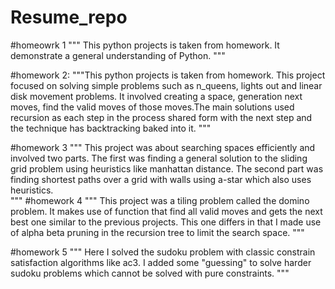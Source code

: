 # Resume_repo
#homeowrk 1 
""" 
This python projects is taken from homework. It demonstrate a general understanding of Python.
"""


#homework 2:
"""This python projects is taken from homework. This project focused on solving simple problems such as n_queens, 
lights out and linear disk movement problems. It involved creating a space, generation next moves, find the valid 
moves of those moves.The main solutions used recursion as each step in the process shared form with the next step 
and the technique has backtracking baked into it. """

#homework 3
""" 
This project was about searching spaces efficiently and involved two parts. 
The first was finding a general solution to the sliding grid problem using heuristics like manhattan distance. 
The second part was finding shortest paths over a grid with walls using a-star which also uses heuristics.  
"""
#homework 4
"""
This project was a tiling problem called the domino problem. It makes use of function that find all valid moves
and gets the next best one similar to the previous projects. This one differs in that I made use of alpha beta pruning
in the recursion tree to limit the search space. 
"""

#homework 5
"""
Here I solved the sudoku problem with classic constrain satisfaction algorithms like ac3. I added some "guessing" to 
solve harder sudoku problems which cannot be solved with pure constraints.
"""
